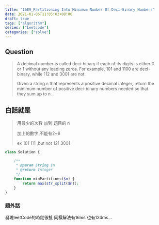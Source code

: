 ```yaml
---
title: "1689_Partitioning Into Minimum Number Of Deci-Binary Numbers"
date: 2021-01-06T11:05:03+08:00
draft: true
tags: ["algorithm"]
series: ["Leetcode"]
categories: ["solve"]
---
```


## Question

>A decimal number is called deci-binary if each of its digits is either 0 or 1 without any leading zeros. For example, 101 and 1100 are deci-binary, while 112 and 3001 are not.
>
>Given a string n that represents a positive decimal integer, return the minimum number of positive deci-binary numbers needed so that they sum up to n.

## 白話就是

>用最少的次數 加到 題目的 n
>
>加上的數字 不能有2~9 
>
>ex 101 111 ,but not 121 3001

```php
class Solution {

    /**
     * @param String $n
     * @return Integer
     */
    function minPartitions($n) {
        return max(str_split($n));
    }
}
```

### 題外話

發現leetCode的時間很扯
同樣解法有16ms 也有124ms...
